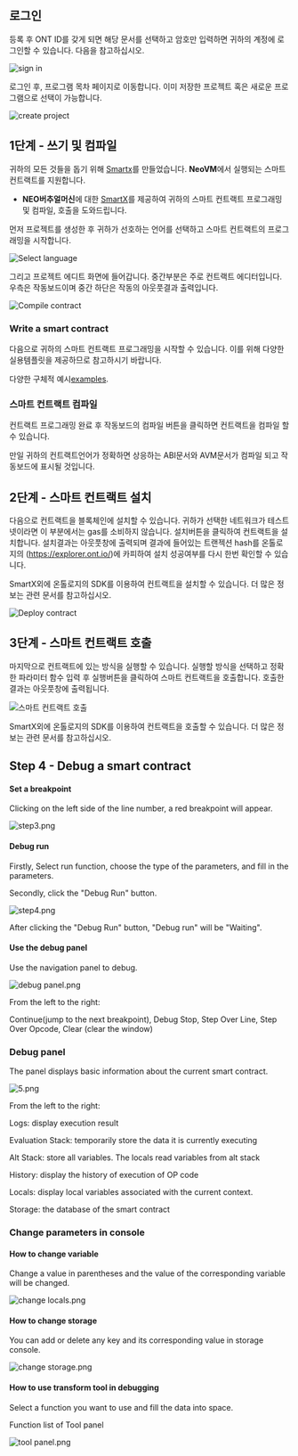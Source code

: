 

## 로그인

등록 후 ONT ID를 갖게 되면 해당 문서를 선택하고 암호만 입력하면 귀하의 계정에 로그인할 수 있습니다. 다음을 참고하십시오. 

![sign in](http://wx1.sinaimg.cn/mw690/0060lm7Tly1fstj6i5no6j30o00lcac9.jpg)

로그인 후, 프로그램 목차 페이지로 이동합니다. 이미 저장한 프로젝트 혹은 새로운 프로그램으로 선택이 가능합니다.

![create project](http://upload-images.jianshu.io/upload_images/150344-a3d3385d889e1dd0.png?imageMogr2/auto-orient/strip%7CimageView2/2/w/1240)

## 1단계 - 쓰기 및 컴파일

귀하의 모든 것들을 돕기 위해 [Smartx](http://smartx.ont.io)를 만들었습니다.
**NeoVM**에서 실행되는 스마트 컨트랙트를 지원합니다.

* **NEO버추얼머신**에 대한 [SmartX](http://smartx.ont.io)를 제공하여 귀하의 스마트 컨트랙트 프로그래밍 및 컴파일, 호출을 도와드립니다.

먼저 프로젝트를 생성한 후 귀하가 선호하는 언어를 선택하고 스마트 컨트랙트의 프로그래밍을 시작합니다. 

![Select language](http://wx2.sinaimg.cn/mw690/0060lm7Tly1fstjbsyc5uj30jd0dcaai.jpg)

그리고 프로젝트 에디트 화면에 들어갑니다. 중간부분은 주로 컨트랙트 에디터입니다. 우측은 작동보드이며 중간 하단은 작동의 아웃풋결과 출력입니다. 

![Compile contract](https://s1.ax1x.com/2018/04/04/CpIdpR.png)

### Write a smart contract

다음으로 귀하의 스마트 컨트랙트 프로그래밍을 시작할 수 있습니다. 이를 위해 다양한 실용템플릿을 제공하므로 참고하시기 바랍니다. 

다양한 구체적 예시[examples](https://github.com/ontio/documentation/tree/master/smart-contract-tutorial/examples).

### 스마트 컨트랙트 컴파일

컨트랙트 프로그래밍 완료 후 작동보드의 컴파일 버튼을 클릭하면 컨트랙트을 컴파일 할 수 있습니다. 

만일 귀하의 컨트랙트언어가 정확하면 상응하는 ABI문서와 AVM문서가 컴파일 되고 작동보드에 표시될 것입니다. 

## 2단계 - 스마트 컨트랙트 설치

다음으로 컨트랙트을 블록체인에 설치할 수 있습니다. 귀하가 선택한 네트워크가 테스트넷이라면 이 부분에서는 gas를 소비하지 않습니다. 설치버튼을 클릭하여 컨트랙트을 설치합니다. 설치결과는 아웃풋창에 출력되며 결과에 들어있는 트랜젝션 hash를 온톨로지의 (https://explorer.ont.io/)에 카피하여 설치 성공여부를 다시 한번 확인할 수 있습니다. 

SmartX외에 온톨로지의 SDK를 이용하여 컨트랙트을 설치할 수 있습니다. 더 많은 정보는 관련 문서를 참고하십시오.


![Deploy contract](https://s1.ax1x.com/2018/04/04/CpIcAe.png)

## 3단계 - 스마트 컨트랙트 호출

마지막으로 컨트랙트에 있는 방식을 실행할 수 있습니다. 실행할 방식을 선택하고 정확한 파라미터 함수 입력 후 실행버튼을 클릭하여 스마트 컨트랙트을 호출합니다. 호출한 결과는 아웃풋창에 출력됩니다. 

![스마트 컨트랙트 호출](https://s1.ax1x.com/2018/04/04/CpoCEF.png)

SmartX외에 온톨로지의 SDK를 이용하여 컨트랙트을 호출할 수 있습니다. 더 많은 정보는 관련 문서를 참고하십시오. 


## Step 4 - Debug a smart contract

#### Set a breakpoint

Clicking on the left side of the line number, a red breakpoint will appear.

![step3.png](https://upload-images.jianshu.io/upload_images/150344-82b13a0a1c8372db.png?imageMogr2/auto-orient/strip%7CimageView2/2/w/1240)

#### Debug run

Firstly, Select run function, choose the type of the parameters, and fill in the parameters.

Secondly, click the "Debug Run" button.

![step4.png](https://upload-images.jianshu.io/upload_images/150344-f890c3707e48fea4.png?imageMogr2/auto-orient/strip%7CimageView2/2/w/1240)

After clicking the "Debug Run" button, "Debug run" will be "Waiting".

#### Use the debug panel

Use the navigation panel to debug.

![debug panel.png](https://upload-images.jianshu.io/upload_images/150344-6b73326a3e5388e4.png?imageMogr2/auto-orient/strip%7CimageView2/2/w/1240)

From the left to the right: 

Continue(jump to the next breakpoint), Debug Stop, Step Over Line, Step Over Opcode, Clear (clear the window)

### Debug panel

The panel displays basic information about the current smart contract.

![5.png](https://upload-images.jianshu.io/upload_images/150344-34922a573030a17a.png?imageMogr2/auto-orient/strip%7CimageView2/2/w/1240)

From the left to the right:

Logs: display execution result

Evaluation Stack: temporarily store the data it is currently executing 

Alt Stack: store all variables. The locals read variables from alt stack

History: display the history of execution of OP code

Locals: display local variables associated with the current context.

Storage:  the database of the smart contract


### Change parameters in console

#### How to change variable

Change a value in parentheses and the value of the corresponding variable will be changed.

![change locals.png](https://upload-images.jianshu.io/upload_images/150344-8c122e82a7d02d7d.png?imageMogr2/auto-orient/strip%7CimageView2/2/w/1240)

#### How to change storage

You can add or delete any key and its corresponding value in storage console.

![change storage.png](https://upload-images.jianshu.io/upload_images/150344-52aa4be649311046.png?imageMogr2/auto-orient/strip%7CimageView2/2/w/1240)


#### How to use transform tool in debugging

Select a function you want to use and fill the data into space.

Function list of Tool panel

![tool panel.png](https://upload-images.jianshu.io/upload_images/150344-46e5da4eb0a4a8c1.png?imageMogr2/auto-orient/strip%7CimageView2/2/w/1240)

```



